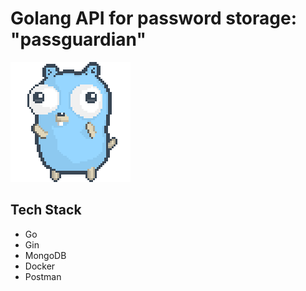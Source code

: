 # Golang API for password storage: "passguardian"

![gopher](misc/gopher-dance.gif)

## Tech Stack
- Go
- Gin
- MongoDB
- Docker
- Postman